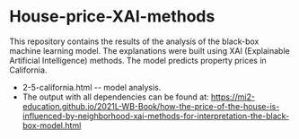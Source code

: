 # House-price-XAI-methods

This repository contains the results of the analysis of the black-box machine learning model.
The explanations were built using XAI (Explainable Artificial Intelligence) methods. 
The model predicts property prices in California.

* 2-5-california.html -- model analysis. 
* The output with all dependencies can be found at: https://mi2-education.github.io/2021L-WB-Book/how-the-price-of-the-house-is-influenced-by-neighborhood-xai-methods-for-interpretation-the-black-box-model.html
